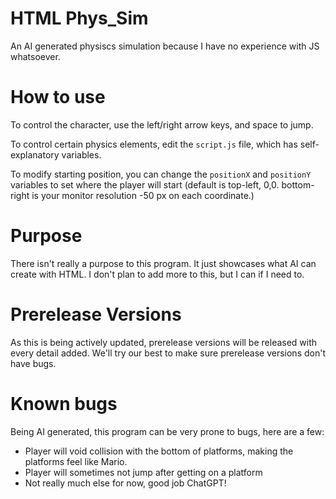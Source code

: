 # HTML Phys_Sim
An AI generated physiscs simulation because I have no experience with JS whatsoever.

# How to use
To control the character, use the left/right arrow keys, and space to jump.

To control certain physics elements, edit the `script.js` file, which has self-explanatory variables.

To modify starting position, you can change the `positionX` and `positionY` variables to set where the player will start (default is top-left, 0,0. bottom-right is your monitor resolution -50 px on each coordinate.)

# Purpose
There isn't really a purpose to this program. It just showcases what AI can create with HTML. I don't plan to add more to this, but I can if I need to.

# Prerelease Versions
As this is being actively updated, prerelease versions will be released with every detail added. We'll try our best to make sure prerelease versions don't have bugs.

# Known bugs
Being AI generated, this program can be very prone to bugs, here are a few:

- Player will void collision with the bottom of platforms, making the platforms feel like Mario.
- Player will sometimes not jump after getting on a platform
- Not really much else for now, good job ChatGPT!
